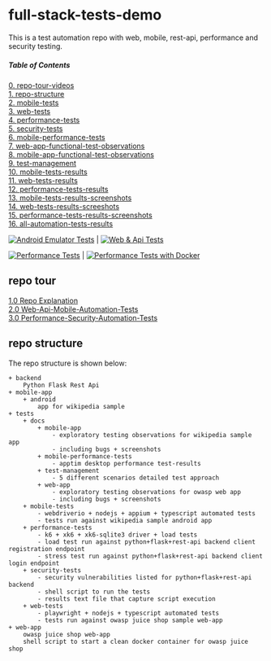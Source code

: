 # full-stack-tests-demo

This is a test automation repo with web, mobile, rest-api, performance and security testing.

##### Table of Contents
[0. repo-tour-videos](#repo-tour)<br />
[1. repo-structure](#repo-structure)<br />
[2. mobile-tests](https://github.com/vamsidarbhamulla/full-stack-tests-demo/blob/main/tests/mobile-tests/README.md)<br />
[3. web-tests](https://github.com/vamsidarbhamulla/full-stack-tests-demo/blob/main/tests/web-tests/README.md)<br />
[4. performance-tests](https://github.com/vamsidarbhamulla/full-stack-tests-demo/blob/main/tests/performance-tests/README.md)<br />
[5. security-tests](https://github.com/vamsidarbhamulla/full-stack-tests-demo/blob/main/tests/security-tests/README.md)<br />
[6. mobile-performance-tests](https://github.com/vamsidarbhamulla/full-stack-tests-demo/blob/main/tests/docs/mobile-performance-tests/README.md)<br />
[7. web-app-functional-test-observations](https://github.com/vamsidarbhamulla/full-stack-tests-demo/blob/main/tests/docs/web-app/Web-app-observations.md)<br />
[8. mobile-app-functional-test-observations](https://github.com/vamsidarbhamulla/full-stack-tests-demo/blob/main/tests/docs/mobile-app/Mobile-app-observations.md)<br /> 
[9. test-management](https://github.com/vamsidarbhamulla/full-stack-tests-demo/blob/main/tests/docs/test-management/README.md)<br />
[10. mobile-tests-results](https://vamsidarbhamulla.github.io/full-stack-tests-demo/mobile-reports/publish-mobile-n-load-test-report/12531729051/1/)<br />
[11. web-tests-results](https://vamsidarbhamulla.github.io/full-stack-tests-demo/reports/main/12523798224/1/)<br />
[12. performance-tests-results](https://vamsidarbhamulla.github.io/full-stack-tests-demo/performance-test-reports/5/merge/12532453822/1/user-login/user_login/index.html)<br />
[13. mobile-tests-results-screenshots](https://github.com/vamsidarbhamulla/full-stack-tests-demo/blob/main/tests/mobile-tests/docs)<br />
[14. web-tests-results-screeshots](https://github.com/vamsidarbhamulla/full-stack-tests-demo/blob/main/tests/web-tests/docs)<br />
[15. performance-tests-results-screenshots](https://github.com/vamsidarbhamulla/full-stack-tests-demo/blob/main/tests/performance-tests/docs)<br />
[16. all-automation-tests-results](https://github.com/vamsidarbhamulla/full-stack-tests-demo/tree/gh-pages)<br />

[![Android Emulator Tests](https://github.com/vamsidarbhamulla/full-stack-tests-demo/actions/workflows/mobile-test.yml/badge.svg)](https://github.com/vamsidarbhamulla/full-stack-tests-demo/actions/workflows/mobile-test.yml) | [![Web & Api Tests](https://github.com/vamsidarbhamulla/full-stack-tests-demo/actions/workflows/web-test.yml/badge.svg)](https://github.com/vamsidarbhamulla/full-stack-tests-demo/actions/workflows/web-test.yml)<br />

[![Performance Tests](https://github.com/vamsidarbhamulla/full-stack-tests-demo/actions/workflows/load-test.yml/badge.svg)](https://github.com/vamsidarbhamulla/full-stack-tests-demo/actions/workflows/load-test.yml)  |  [![Performance Tests with Docker](https://github.com/vamsidarbhamulla/full-stack-tests-demo/actions/workflows/load-test-docker.yml/badge.svg)](https://github.com/vamsidarbhamulla/full-stack-tests-demo/actions/workflows/load-test-docker.yml)<br />

<a name="repo-tour"></a>

## repo tour 
[1.0 Repo Explanation](https://www.loom.com/share/0e6ca6f8aa6248d19393e3f57f919951)<br />
[2.0 Web-Api-Mobile-Automation-Tests](https://www.loom.com/share/185dceb7f3cd4d28aa75c0d2fccdaaf2)<br />
[3.0 Performance-Security-Automation-Tests](https://www.loom.com/share/4acdcfc0950f4f2bac22e43727d7b684)<br />


<a name="repo-stucture"></a>

## repo structure 
The repo structure is shown below:
````
+ backend
    Python Flask Rest Api 
+ mobile-app
    + android 
        app for wikipedia sample    
+ tests
    + docs 
        + mobile-app
            - exploratory testing observations for wikipedia sample app
            - including bugs + screenshots
        + mobile-performance-tests
            - apptim desktop performance test-results
        + test-management
            - 5 different scenarios detailed test approach 
        + web-app
            - exploratory testing observations for owasp web app
            - including bugs + screenshots
    + mobile-tests
        - webdriverio + nodejs + appium + typescript automated tests
        - tests run against wikipedia sample android app
    + performance-tests
        - k6 + xk6 + xk6-sqlite3 driver + load tests
        - load test run against python+flask+rest-api backend client registration endpoint
        - stress test run against python+flask+rest-api backend client login endpoint  
    + security-tests 
        - security vulnerabilities listed for python+flask+rest-api backend
        - shell script to run the tests 
        - results text file that capture script execution 
    + web-tests 
        - playwright + nodejs + typescript automated tests
        - tests run against owasp juice shop sample web-app   
+ web-app
    owasp juice shop web-app
    shell script to start a clean docker container for owasp juice shop
````
